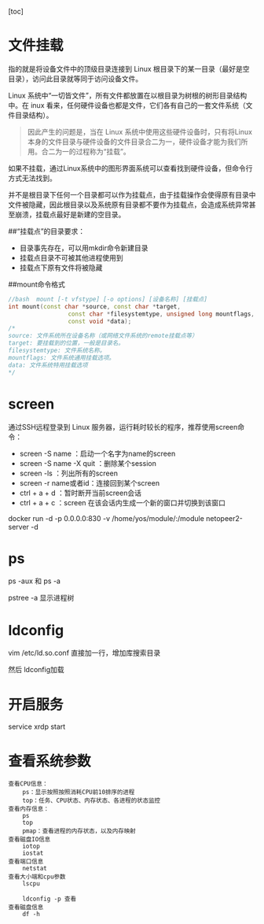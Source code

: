 [toc]

# 文件挂载

指的就是将设备文件中的顶级目录连接到 Linux 根目录下的某一目录（最好是空目录），访问此目录就等同于访问设备文件。

Linux 系统中“一切皆文件”，所有文件都放置在以根目录为树根的树形目录结构中。在 inux 看来，任何硬件设备也都是文件，它们各有自己的一套文件系统（文件目录结构）。

> 因此产生的问题是，当在 Linux 系统中使用这些硬件设备时，只有将Linux本身的文件目录与硬件设备的文件目录合二为一，硬件设备才能为我们所用。合二为一的过程称为“挂载”。

如果不挂载，通过Linux系统中的图形界面系统可以查看找到硬件设备，但命令行方式无法找到。

并不是根目录下任何一个目录都可以作为挂载点，由于挂载操作会使得原有目录中文件被隐藏，因此根目录以及系统原有目录都不要作为挂载点，会造成系统异常甚至崩溃，挂载点最好是新建的空目录。

##“挂载点”的目录要求：

- 目录事先存在，可以用mkdir命令新建目录
- 挂载点目录不可被其他进程使用到
- 挂载点下原有文件将被隐藏

##mount命令格式

```c++
//bash  mount [-t vfstype] [-o options] [设备名称] [挂载点]
int mount(const char *source, const char *target,
                 const char *filesystemtype, unsigned long mountflags,
                 const void *data);
/*
source: 文件系统所在设备名称（或网络文件系统的remote挂载点等）
target: 要挂载到的位置，一般是目录名。
filesystemtype: 文件系统名称。
mountflags: 文件系统通用挂载选项。
data: 文件系统特用挂载选项
*/
```

# screen

通过SSH远程登录到 Linux 服务器，运行耗时较长的程序，推荐使用screen命令：

- screen -S name ：启动一个名字为name的screen
- screen -S name -X quit ：删除某个session
- screen -ls ：列出所有的screen
- screen -r name或者id：连接回到某个screen
- ctrl + a + d ：暂时断开当前screen会话
- ctrl + a + c ：screen 在该会话内生成一个新的窗口并切换到该窗口

docker run -d -p 0.0.0.0:830 -v /home/yos/module/:/module netopeer2-server -d 

# ps 

ps -aux  和 ps -a

pstree -a 显示进程树

# ldconfig

vim /etc/ld.so.conf 直接加一行，增加库搜索目录

然后 ldconfig加载

# 开启服务

service xrdp start

# 查看系统参数

```
查看CPU信息：
	ps：显示按照按照消耗CPU前10排序的进程
	top：任务、CPU状态、内存状态、各进程的状态监控
查看内存信息：
	ps
	top
	pmap：查看进程的内存状态，以及内存映射
查看磁盘IO信息
	iotop
	iostat
查看端口信息
	netstat
查看大小端和cpu参数
	lscpu	
	
	ldconfig -p 查看
查看磁盘信息
	df -h
```

# 
